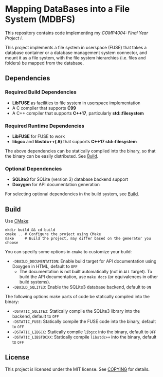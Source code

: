 # Mapping DataBases into a File System (MDBFS)

This repository contains code implementing my _COMP4004: Final Year Project I_.

This project implements a file system in userspace (FUSE) that takes a database container or a database management system connector, and mount it as a file system, with the file system hierarchies (i.e. files and folders) be mapped from the database.

## Dependencies

### Required Build Dependencies

- **LibFUSE** as facilities to file system in userspace implementation
- A C compiler that supports **C99**
- A C++ compiler that supports **C++17**, particularly **std::filesystem**

### Required Runtime Dependencies

- **LibFUSE** for FUSE to work
- **libgcc** and **libstdc++(.6)** that supports **C++17 std::filesystem**

The above dependencies can be statically compiled into the binary, so that the binary can be easily distributed. See [Build](#Build).

### Optional Dependencies

- **SQLite3** for SQLite (version 3) database backend support
- **Doxygen** for API documentation generation

For selecting optional dependencies in the build system, see [Build](#Build).

## Build

Use [CMake][cmake]:

```shell
mkdir build && cd build
cmake .. # Configure the project using CMake
make     # Build the project, may differ based on the generator you choose
```

You can specify some options in `cmake` to customize your build:

- `-DBUILD_DOCUMENTATION`: Enable build target for API documentation using Doxygen in HTML, default to `OFF`
  - The documentation is not built automatically (not in `ALL` target). To build the API documentation, use `make docs` (or equivalences in other build systems).
- `-DBUILD_SQLITE3`: Enable the SQLite3 database backend, default to `ON`

The following options make parts of code be statically compiled into the binary:

- `-DSTATIC_SQLITE3`: Statically compile the SQLite3 library into the backend, default to `OFF`
- `-DSTATIC_FUSE`: Statically compile the FUSE code into the binary, default to `OFF`
- `-DSTATIC_LIBGCC`: Statically compile `libgcc` into the binary, default to `OFF`
- `-DSTATIC_LIBSTDCXX`: Statically compile `libstdc++` into the binary, default to `OFF`

[cmake]: https://cmake.org

## License

This project is licensed under the MIT license. See [COPYING](COPYING) for details.
